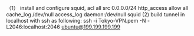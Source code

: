 （1） install and configure squid, 
     acl all src 0.0.0.0/24
     http_access allow all
     cache_log /dev/null
     access_log daemon:/dev/null squid
 (2) build tunnel in localhost with ssh as following:
     ssh -i Tokyo-VPN.pem -N -L2046:localhost:2046 ubuntu@199.199.199.199
